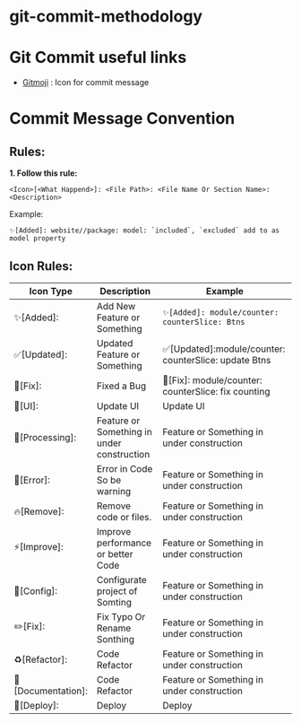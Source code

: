# git-commit-methodology

# Git Commit useful links

- [Gitmoji](https://gitmoji.dev) : Icon for commit message

# Commit Message Convention

## Rules:

**1. Follow this rule:**

```
<Icon>[<What Happend>]: <File Path>: <File Name Or Section Name>: <Description>
```

Example:

```
✨[Added]: website//package: model: `included`, `excluded` add to as model property
```

## Icon Rules:

| Icon Type          | Description                                | Example                                               |
| ------------------ | ------------------------------------------ | ----------------------------------------------------- |
| ✨[Added]:         | Add New Feature or Something               | `✨[Added]: module/counter: counterSlice: Btns `      |
| ✅[Updated]:       | Updated Feature or Something               | ✅[Updated]:module/counter: counterSlice: update Btns |
| 🐛[Fix]:           | Fixed a Bug                                | 🐛[Fix]: module/counter: counterSlice: fix counting   |
| 💄[UI]:            | Update UI                                  | Update UI                                             |
| 🚧[Processing]:    | Feature or Something in under construction | Feature or Something in under construction            |
| 🚨[Error]:         | Error in Code So be warning                | Feature or Something in under construction            |
| 🔥[Remove]:        | Remove code or files.                      | Feature or Something in under construction            |
| ⚡️[Improve]:      | Improve performance or better Code         | Feature or Something in under construction            |
| 🔧[Config]:        | Configurate project of Somting             | Feature or Something in under construction            |
| ✏️[Fix]:           | Fix Typo Or Rename Sonthing                | Feature or Something in under construction            |
| ♻️[Refactor]:      | Code Refactor                              | Feature or Something in under construction            |
| 📝[Documentation]: | Code Refactor                              | Feature or Something in under construction            |
| 🚀[Deploy]:        | Deploy                                     | Deploy                                                |
